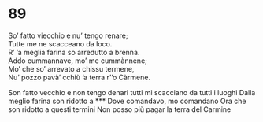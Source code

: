 # 89

So’ fatto viecchio e nu’ tengo renare;  
Tutte me ne scacceano da loco.  
R’ ’a meglia farina so arredutto a brenna.  
Addo cummannave, mo’ me cummànnene;  
Mo’ che so’ arrevato a chissu termene,  
Nu’ pozzo pavà’ cchiù ’a terra r’’o Càrmene.

Son fatto vecchio e non tengo denari
tutti mi scacciano da tutti i luoghi
Dalla meglio farina son ridotto a ***
Dove comandavo, mo comandano
Ora che son ridotto a questi termini
Non posso più pagar la terra del Carmine

